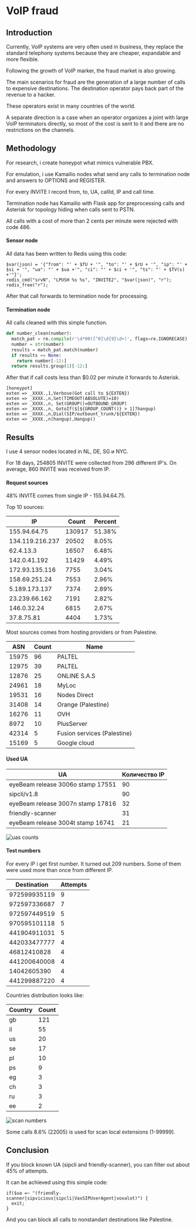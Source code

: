 # VoIP fraud

## Introduction

Currently, VoIP systems are very often used in business, they replace the standard telephony systems because they are cheaper, expandable and more flexible.

Following the growth of VoIP marker, the fraud market is also growing.

The main scenarios for fraud are the generation of a large number of calls to expensive destinations. The destination operator pays back part of the revenue to a hacker.

These operators exist in many countries of the world.

A separate direction is a case when an operator organizes a joint with large VoIP terminators directly, so most of the cost is sent to it and there are no restrictions on the channels.

## Methodology

For research, i create honeypot what mimics vulnerable PBX.

For emulation, i use Kamailio nodes what send any calls to termination node and answers to OPTIONS and REGISTER.

For every INVITE I record from, to, UA, callId, IP and call time.

Termination node has Kamailio with Flask app for preprocessing calls and Asterisk for topology hiding when calls sent to PSTN.

All calls with a cost of more than 2 cents per minute were rejected with code 486.


#### Sensor node

All data has been written to Redis using this code:

~~~kamailio
$var(json) = '{"from": "' + $fU + '", "to": "' + $rU + '", "ip": "' + $si + '", "ua": "' + $ua +'", "ci": "' + $ci + '", "ts": "' + $TV(s) +'"}';
redis_cmd("srvN", "LPUSH %s %s", "INVITE2", "$var(json)", "r");
redis_free("r");
~~~

After that call forwards to termination node for processing.

#### Termination node

All calls cleaned with this simple function.

~~~python
def number_clean(number):
  match_pat = re.compile(r'\d*00([^0]\d{9}\d+)', flags=re.IGNORECASE)
  number = str(number)
  results = match_pat.match(number)
  if results == None:
    return number[-12:]
  return results.group(1)[-12:]

~~~

After that if call costs less than $0.02 per minute it forwards to Asterisk.

~~~asterisk
[honeypot]
exten => _XXXX.,1,Verbose(Got call to ${EXTEN})
exten => _XXXX.,n,Set(TIMEOUT(ABSOLUTE)=10)
exten => _XXXX.,n, Set(GROUP()=OUTBOUND_GROUP)
exten => _XXXX.,n, GotoIf($[${GROUP_COUNT()} > 1]?hangup)
exten => _XXXX.,n,Dial(SIP/outbount_trunk/${EXTEN})
exten => _XXXX.,n(hangup),Hangup()
~~~

## Results

I use 4 sensor nodes located in NL, DE, SG и NYC.

For 18 days, 254805 INVITE were collected from 296 different IP's. On average, 860 INVITE was received from IP.

#### Request sources
48% INVITE comes from single IP - 155.94.64.75.

Top 10 sources:

IP|Count|Percent
---|---|---
155.94.64.75|130917|51.38%
134.119.216.237|20502|8.05%
62.4.13.3|16507|6.48%
142.0.41.192|11429|4.49%
172.93.135.116|7755|3.04%
158.69.251.24|7553|2.96%
5.189.173.137|7374|2.89%
23.239.66.162|7191|2.82%
146.0.32.24|6815|2.67%
37.8.75.81|4404|1.73%

Most sources comes from hosting providers or from Palestine.

ASN|Count|Name
---|---|---
15975|96|PALTEL
12975|39|PALTEL
12876|25|ONLINE S.A.S
24961|18|MyLoc
19531|16|Nodes Direct
31408|14|Orange (Palestine)
16276|11|OVH
8972|10|PlusServer
42314|5|Fusion services (Palestine)
15169|5|Google cloud

#### Used UA

UA|Количество IP
---|---
eyeBeam release 3006o stamp 17551|90
sipcli/v1.8|90
eyeBeam release 3007n stamp 17816|32
friendly-scanner|31
eyeBeam release 3004t stamp 16741|21

![uas counts](https://raw.githubusercontent.com/UserAd/data_science/master/VoIPfraud/images/uas_distribution.png "UA distribution")


#### Test numbers

For every IP i get first number.
It turned out 209 numbers. Some of them were used more than once from different IP.

Destination|Attempts
---|---
972599935119|9
972597336687|7
972597449519|5
970595101118|5
441904911031|5
442033477777|4
46812410828|4
441200640008|4
14042605390|4
441299887220|4

Countries distribution looks like:

Country|Count
---|---
gb|121
il|55
us|20
se|17
pl|10
ps|9
eg|3
ch|3
ru|3
ee|2

![scan numbers](https://raw.githubusercontent.com/UserAd/data_science/master/VoIPfraud/images/scan_numbers.png "Scan numbers")

Some calls 8.6% (22005) is used for scan local extensions (1-99999).

## Conclusion

If you block known UA (sipcli and friendly-scanner), you can filter out about 45% of attempts.

It can be achieved using this simple code:

~~~kamailio
if($ua =~ "(friendly-scanner|sipvicious|sipcli|VaxSIPUserAgent|voxalot)") {
  exit;
}
~~~

And you can block all calls to nonstandart destinations like Palestine.



